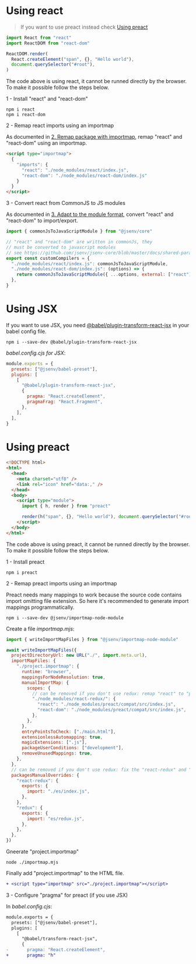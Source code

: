 # Using react

> If you want to use preact instead check [Using preact](#Using-preact)

```js
import React from "react"
import ReactDOM from "react-dom"

ReactDOM.render(
  React.createElement("span", {}, "Hello world"),
  document.querySelector("#root"),
)
```

The code above is using react, it cannot be runned directly by the browser. To make it possible follow the steps below.

1 - Install "react" and "react-dom"

```console
npm i react
npm i react-dom
```

2 - Remap react imports using an importmap

As documented in [2. Remap package with importmap](./npm_package.md#2-remap-package-with-importmap), remap "react" and "react-dom" using an importmap.

```html
<script type="importmap">
  {
    "imports": {
      "react": "./node_modules/react/index.js",
      "react-dom": "./node_modules/react-dom/index.js"
    }
  }
</script>
```

3 - Convert react from CommonJS to JS modules

As documented in [3. Adapt to the module format](./npm_package.md#3-adapt-to-module-format), convert "react" and "react-dom" to import/export.

```js
import { commonJsToJavaScriptModule } from "@jsenv/core"

// "react" and "react-dom" are written in commonJs, they
// must be converted to javascript modules
// see https://github.com/jsenv/jsenv-core/blob/master/docs/shared-parameters.md#customCompilers
export const customCompilers = {
  "./node_modules/react/index.js": commonJsToJavaScriptModule,
  "./node_modules/react-dom/index.js": (options) => {
    return commonJsToJavaScriptModule({ ...options, external: ["react"] })
  },
}
```

# Using JSX

If you want to use JSX, you need [@babel/plugin-transform-react-jsx](https://babeljs.io/docs/en/next/babel-plugin-transform-react-jsx.html) in your babel config file.

```console
npm i --save-dev @babel/plugin-transform-react-jsx
```

_babel.config.cjs for JSX_:

```js
module.exports = {
  presets: ["@jsenv/babel-preset"],
  plugins: [
    [
      "@babel/plugin-transform-react-jsx",
      {
        pragma: "React.createElement",
        pragmaFrag: "React.Fragment",
      },
    ],
  ],
}
```

# Using preact

```html
<!DOCTYPE html>
<html>
  <head>
    <meta charset="utf8" />
    <link rel="icon" href="data:," />
  </head>
  <body>
    <script type="module">
      import { h, render } from "preact"

      render(h("span", {}, "Hello world"), document.querySelector("#root"))
    </script>
  </body>
</html>
```

The code above is using preact, it cannot be runned directly by the browser. To make it possible follow the steps below.

1 - Install preact

```console
npm i preact
```

2 - Remap preact imports using an importmap

Preact needs many mappings to work because the source code contains import omitting file extension. So here it's recommended to generate import mappings programmatically.

```console
npm i --save-dev @jsenv/importmap-node-module
```

Create a file _importmap.mjs_:

```js
import { writeImportMapFiles } from "@jsenv/importmap-node-module"

await writeImportMapFiles({
  projectDirectoryUrl: new URL("./", import.meta.url),
  importMapFiles: {
    "./project.importmap": {
      runtime: "browser",
      mappingsForNodeResolution: true,
      manualImportMap: {
        scopes: {
          // can be removed if you don't use redux: remap "react" to "preact" for "react-redux"
          "./node_modules/react-redux/": {
            "react": "./node_modules/preact/compat/src/index.js",
            "react-dom": "./node_modules/preact/compat/src/index.js",
          },
        },
      },
      entryPointsToCheck: ["./main.html"],
      extensionlessAutomapping: true,
      magicExtensions: [".js"],
      packageUserConditions: ["development"],
      removeUnusedMappings: true,
    },
  },
  // can be removed if you don't use redux: fix the "react-redux" and "redux" exports field
  packagesManualOverrides: {
    "react-redux": {
      exports: {
        import: "./es/index.js",
      },
    },
    "redux": {
      exports: {
        import: "es/redux.js",
      },
    },
  },
})
```

Gneerate "project.importmap"

```console
node ./importmap.mjs
```

Finally add "project.importmap" to the HTML file.

```diff
+ <script type="importmap" src="./project.importmap"></script>
```

3 - Configure "pragma" for preact (if you use JSX)

In _babel.config.cjs_:

```diff
module.exports = {
  presets: ["@jsenv/babel-preset"],
  plugins: [
    [
      "@babel/transform-react-jsx",
      {
-       pragma: "React.createElement",
+       pragma: "h"
```
